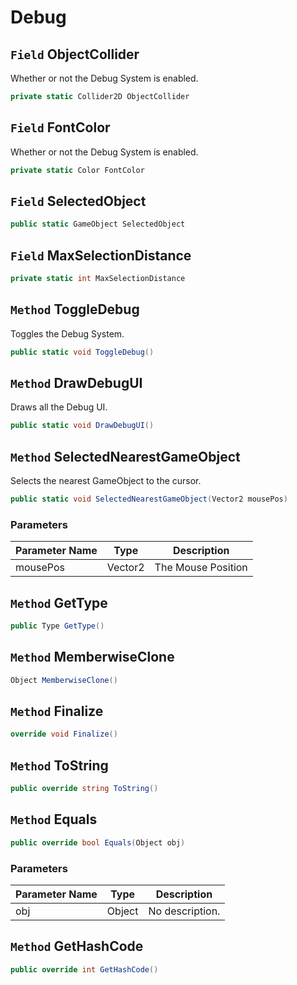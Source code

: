 # Debug

## `Field` ObjectCollider
Whether or not the Debug System is enabled.
```csharp
private static Collider2D ObjectCollider
```


## `Field` FontColor
Whether or not the Debug System is enabled.
```csharp
private static Color FontColor
```


## `Field` SelectedObject

```csharp
public static GameObject SelectedObject
```


## `Field` MaxSelectionDistance

```csharp
private static int MaxSelectionDistance
```


## `Method` ToggleDebug
Toggles the Debug System.
```csharp
public static void ToggleDebug()
```


## `Method` DrawDebugUI
Draws all the Debug UI.
```csharp
public static void DrawDebugUI()
```


## `Method` SelectedNearestGameObject
Selects the nearest GameObject to the cursor.
```csharp
public static void SelectedNearestGameObject(Vector2 mousePos)
```
### Parameters

| Parameter Name | Type | Description |
| --------- | --------- | --------- |
| mousePos | Vector2 | The Mouse Position |


## `Method` GetType

```csharp
public Type GetType()
```


## `Method` MemberwiseClone

```csharp
Object MemberwiseClone()
```


## `Method` Finalize

```csharp
override void Finalize()
```


## `Method` ToString

```csharp
public override string ToString()
```


## `Method` Equals

```csharp
public override bool Equals(Object obj)
```
### Parameters

| Parameter Name | Type | Description |
| --------- | --------- | --------- |
| obj | Object | No description. |


## `Method` GetHashCode

```csharp
public override int GetHashCode()
```

